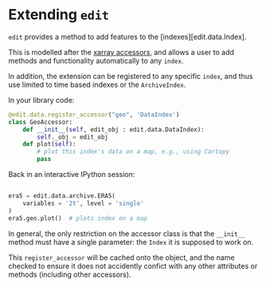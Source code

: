 # Extending `edit`

`edit` provides a method to add features to the [indexes][edit.data.Index].

This is modelled after the [xarray accessors](https://docs.xarray.dev/en/stable/internals/extending-xarray.html), and allows a user to add methods and functionality automatically to any `index`.

In addition, the extension can be registered to any specific `index`, and thus use limited to time based indexes or the `ArchiveIndex`.

In your library code:

```py
@edit.data.register_accessor("geo", 'DataIndex')
class GeoAccessor:
    def __init__(self, edit_obj : edit.data.DataIndex):
        self._obj = edit_obj
    def plot(self):
        # plot this index's data on a map, e.g., using Cartopy
        pass
```

Back in an interactive IPython session:

```py

era5 = edit.data.archive.ERA5(
    variables = '2t', level = 'single'
)
era5.geo.plot()  # plots index on a map
```

In general, the only restriction on the accessor class is that the `__init__` method must have a single parameter: the `Index` it is supposed to work on.

This `register_accessor` will be cached onto the object, and the name checked to ensure it does not accidently confict with any other attributes or methods (including other accessors).
